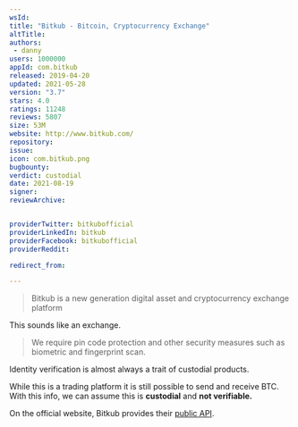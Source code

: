 ```yaml
---
wsId: 
title: "Bitkub - Bitcoin, Cryptocurrency Exchange"
altTitle: 
authors:
 - danny
users: 1000000
appId: com.bitkub
released: 2019-04-20
updated: 2021-05-28
version: "3.7"
stars: 4.0
ratings: 11248
reviews: 5807
size: 53M
website: http://www.bitkub.com/
repository: 
issue: 
icon: com.bitkub.png
bugbounty: 
verdict: custodial
date: 2021-08-19
signer: 
reviewArchive:


providerTwitter: bitkubofficial
providerLinkedIn: bitkub
providerFacebook: bitkubofficial
providerReddit: 

redirect_from:

---
```


> Bitkub is a new generation digital asset and cryptocurrency exchange platform

This sounds like an exchange.

> We require pin code protection and other security measures such as biometric and fingerprint scan.

Identity verification is almost always a trait of custodial products.

While this is a trading platform it is still possible to send and receive BTC. With this info, we can assume this is **custodial** and **not verifiable.**

On the official website, Bitkub provides their [public API](https://www.bitkub.com/publicapi).